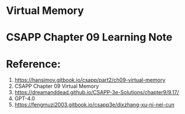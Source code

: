 # Virtual Memory
# CSAPP Chapter 09 Learning Note


# Reference:
1. https://hansimov.gitbook.io/csapp/part2/ch09-virtual-memory
2. CSAPP Chapter 09 Virtual Memory
3. https://dreamanddead.github.io/CSAPP-3e-Solutions/chapter9/9.17/
4. GPT-4.0
5. https://fengmuzi2003.gitbook.io/csapp3e/dixzhang-xu-ni-nei-cun